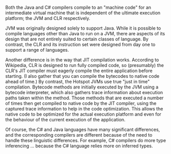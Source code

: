 Both the Java and C# compilers compile to an "machine code" for an intermediate virtual machine that is independent of the ultimate execution platform; the JVM and CLR respectively.


JVM was originally designed solely to support Java. While it is possible to compile languages other than Java to run on a JVM, there are aspects of its design that are not entirely suited to certain classes of language. By contrast, the CLR and its instruction set were designed from day one to support a range of languages.


Another difference is in the way that JIT compilation works. According to Wikipedia, CLR is designed to run fully compiled code, so (presumably) the CLR's JIT compiler must eagerly compile the entire application before starting. (I also gather that you can compile the bytecodes to native code ahead of time.) By contrast, the Hotspot JVMs use true "just in time" compilation. Bytecode methods are initially executed by the JVM using a bytecode interpreter, which also gathers trace information about execution paths taken within the method. Those methods that are executed a number of times then get compiled to native code by the JIT compiler, using the captured trace information to help in the code optimization. This allows the native code to be optimized for the actual execution platform and even for the behaviour of the current execution of the application.


Of course, the C# and Java languages have many significant differences, and the corresponding compilers are different because of the need to handle these linguistic differences. For example, C# compilers do more type inferencing ... because the C# language relies more on inferred types.
